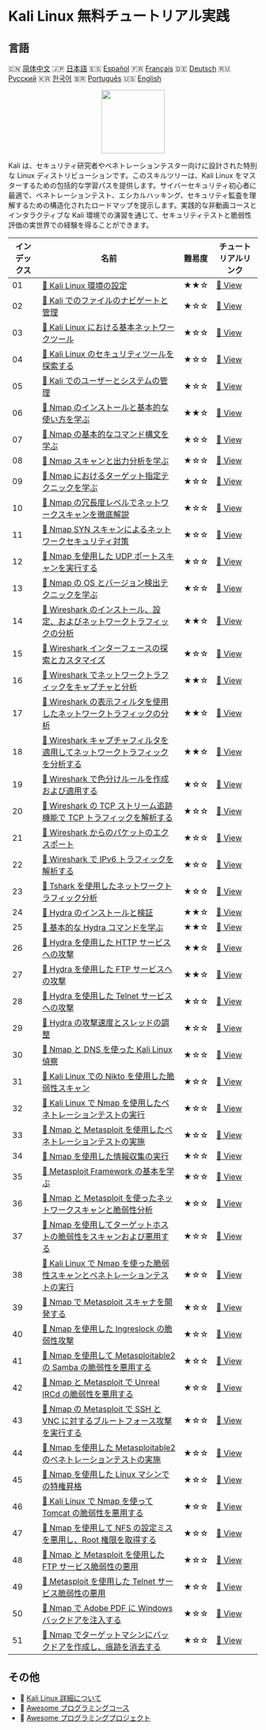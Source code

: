 # Kali Linux 無料チュートリアル実践

## 言語

🇨🇳 [简体中文](README_zh.md) 🇯🇵 [日本語](README_ja.md) 🇪🇸 [Español](README_es.md) 🇫🇷 [Français](README_fr.md) 🇩🇪 [Deutsch](README_de.md) 🇷🇺 [Русский](README_ru.md) 🇰🇷 [한국어](README_ko.md) 🇧🇷 [Português](README_pt.md) 🇺🇸 [English](README.md) 

<div align="center">
<img width="128px" src="https://file.labex.io/path/nJIFH3qqCckt.png">
</div>

Kali は、セキュリティ研究者やペネトレーションテスター向けに設計された特別な Linux ディストリビューションです。このスキルツリーは、Kali Linux をマスターするための包括的な学習パスを提供します。サイバーセキュリティ初心者に最適で、ペネトレーションテスト、エシカルハッキング、セキュリティ監査を理解するための構造化されたロードマップを提示します。実践的な非動画コースとインタラクティブな Kali 環境での演習を通じて、セキュリティテストと脆弱性評価の実世界での経験を得ることができます。

|   インデックス | 名前                                                                                                                                                                                                   | 難易度   | チュートリアルリンク                                                                                                                |
|----------------|--------------------------------------------------------------------------------------------------------------------------------------------------------------------------------------------------------|----------|-------------------------------------------------------------------------------------------------------------------------------------|
|             01 | [📖 Kali Linux 環境の設定](https://labex.io/ja/tutorials/kali-setting-up-your-kali-linux-environment-552195)                                                                                           | ★★☆      | [🔗 View](https://labex.io/ja/tutorials/kali-setting-up-your-kali-linux-environment-552195)                                         |
|             02 | [📖 Kali でのファイルのナビゲートと管理](https://labex.io/ja/tutorials/kali-navigating-and-managing-files-in-kali-552194)                                                                              | ★☆☆      | [🔗 View](https://labex.io/ja/tutorials/kali-navigating-and-managing-files-in-kali-552194)                                          |
|             03 | [📖 Kali Linux における基本ネットワークツール](https://labex.io/ja/tutorials/kali-basic-networking-tools-in-kali-552191)                                                                               | ★☆☆      | [🔗 View](https://labex.io/ja/tutorials/kali-basic-networking-tools-in-kali-552191)                                                 |
|             04 | [📖 Kali Linux のセキュリティツールを探索する](https://labex.io/ja/tutorials/kali-exploring-kali-s-security-tools-552192)                                                                              | ★☆☆      | [🔗 View](https://labex.io/ja/tutorials/kali-exploring-kali-s-security-tools-552192)                                                |
|             05 | [📖 Kali でのユーザーとシステムの管理](https://labex.io/ja/tutorials/kali-managing-users-and-system-in-kali-552193)                                                                                    | ★☆☆      | [🔗 View](https://labex.io/ja/tutorials/kali-managing-users-and-system-in-kali-552193)                                              |
|             06 | [📖 Nmap のインストールと基本的な使い方を学ぶ](https://labex.io/ja/tutorials/nmap-learn-nmap-installation-and-basic-usage-415924)                                                                      | ★★☆      | [🔗 View](https://labex.io/ja/tutorials/nmap-learn-nmap-installation-and-basic-usage-415924)                                        |
|             07 | [📖 Nmap の基本的なコマンド構文を学ぶ](https://labex.io/ja/tutorials/nmap-learn-nmap-basic-command-syntax-415919)                                                                                      | ★☆☆      | [🔗 View](https://labex.io/ja/tutorials/nmap-learn-nmap-basic-command-syntax-415919)                                                |
|             08 | [📖 Nmap スキャンと出力分析を学ぶ](https://labex.io/ja/tutorials/nmap-learn-nmap-scanning-and-output-analysis-415926)                                                                                  | ★☆☆      | [🔗 View](https://labex.io/ja/tutorials/nmap-learn-nmap-scanning-and-output-analysis-415926)                                        |
|             09 | [📖 Nmap におけるターゲット指定テクニックを学ぶ](https://labex.io/ja/tutorials/nmap-learn-target-specification-techniques-in-nmap-415935)                                                              | ★☆☆      | [🔗 View](https://labex.io/ja/tutorials/nmap-learn-target-specification-techniques-in-nmap-415935)                                  |
|             10 | [📖 Nmap の冗長度レベルでネットワークスキャンを徹底解説](https://labex.io/ja/tutorials/nmap-explore-nmap-verbosity-levels-for-network-scanning-415939)                                                 | ★☆☆      | [🔗 View](https://labex.io/ja/tutorials/nmap-explore-nmap-verbosity-levels-for-network-scanning-415939)                             |
|             11 | [📖 Nmap SYN スキャンによるネットワークセキュリティ対策](https://labex.io/ja/tutorials/nmap-conduct-nmap-syn-scans-for-network-security-415934)                                                        | ★☆☆      | [🔗 View](https://labex.io/ja/tutorials/nmap-conduct-nmap-syn-scans-for-network-security-415934)                                    |
|             12 | [📖 Nmap を使用した UDP ポートスキャンを実行する](https://labex.io/ja/tutorials/nmap-perform-udp-port-scanning-with-nmap-415938)                                                                       | ★☆☆      | [🔗 View](https://labex.io/ja/tutorials/nmap-perform-udp-port-scanning-with-nmap-415938)                                            |
|             13 | [📖 Nmap の OS とバージョン検出テクニックを学ぶ](https://labex.io/ja/tutorials/nmap-learn-nmap-os-and-version-detection-techniques-415925)                                                             | ★☆☆      | [🔗 View](https://labex.io/ja/tutorials/nmap-learn-nmap-os-and-version-detection-techniques-415925)                                 |
|             14 | [📖 Wireshark のインストール、設定、およびネットワークトラフィックの分析](https://labex.io/ja/tutorials/wireshark-install-configure-and-analyze-network-traffic-with-wireshark-415947)                 | ★★☆      | [🔗 View](https://labex.io/ja/tutorials/wireshark-install-configure-and-analyze-network-traffic-with-wireshark-415947)              |
|             15 | [📖 Wireshark インターフェースの探索とカスタマイズ](https://labex.io/ja/tutorials/wireshark-explore-and-customize-wireshark-interface-415949)                                                          | ★☆☆      | [🔗 View](https://labex.io/ja/tutorials/wireshark-explore-and-customize-wireshark-interface-415949)                                 |
|             16 | [📖 Wireshark でネットワークトラフィックをキャプチャと分析](https://labex.io/ja/tutorials/wireshark-capture-and-analyze-network-traffic-with-wireshark-415956)                                         | ★★☆      | [🔗 View](https://labex.io/ja/tutorials/wireshark-capture-and-analyze-network-traffic-with-wireshark-415956)                        |
|             17 | [📖 Wireshark の表示フィルタを使用したネットワークトラフィックの分析](https://labex.io/ja/tutorials/wireshark-analyze-network-traffic-with-wireshark-display-filters-415944)                           | ★★☆      | [🔗 View](https://labex.io/ja/tutorials/wireshark-analyze-network-traffic-with-wireshark-display-filters-415944)                    |
|             18 | [📖 Wireshark キャプチャフィルタを適用してネットワークトラフィックを分析する](https://labex.io/ja/tutorials/wireshark-apply-wireshark-capture-filters-for-network-traffic-analysis-415940)             | ★★☆      | [🔗 View](https://labex.io/ja/tutorials/wireshark-apply-wireshark-capture-filters-for-network-traffic-analysis-415940)              |
|             19 | [📖 Wireshark で色分けルールを作成および適用する](https://labex.io/ja/tutorials/wireshark-create-and-apply-colorizing-rules-in-wireshark-415941)                                                       | ★☆☆      | [🔗 View](https://labex.io/ja/tutorials/wireshark-create-and-apply-colorizing-rules-in-wireshark-415941)                            |
|             20 | [📖 Wireshark の TCP ストリーム追跡機能で TCP トラフィックを解析する](https://labex.io/ja/tutorials/wireshark-analyze-tcp-traffic-with-wireshark-follow-tcp-stream-feature-415946)                     | ★☆☆      | [🔗 View](https://labex.io/ja/tutorials/wireshark-analyze-tcp-traffic-with-wireshark-follow-tcp-stream-feature-415946)              |
|             21 | [📖 Wireshark からのパケットのエクスポート](https://labex.io/ja/tutorials/wireshark-export-packets-from-wireshark-415945)                                                                              | ★☆☆      | [🔗 View](https://labex.io/ja/tutorials/wireshark-export-packets-from-wireshark-415945)                                             |
|             22 | [📖 Wireshark で IPv6 トラフィックを解析する](https://labex.io/ja/tutorials/wireshark-analyze-ipv6-traffic-with-wireshark-415950)                                                                      | ★☆☆      | [🔗 View](https://labex.io/ja/tutorials/wireshark-analyze-ipv6-traffic-with-wireshark-415950)                                       |
|             23 | [📖 Tshark を使用したネットワークトラフィック分析](https://labex.io/ja/tutorials/wireshark-use-tshark-for-network-traffic-analysis-415942)                                                             | ★☆☆      | [🔗 View](https://labex.io/ja/tutorials/wireshark-use-tshark-for-network-traffic-analysis-415942)                                   |
|             24 | [📖 Hydra のインストールと検証](https://labex.io/ja/tutorials/hydra-install-and-verify-hydra-549917)                                                                                                   | ★★☆      | [🔗 View](https://labex.io/ja/tutorials/hydra-install-and-verify-hydra-549917)                                                      |
|             25 | [📖 基本的な Hydra コマンドを学ぶ](https://labex.io/ja/tutorials/hydra-learn-basic-hydra-commands-549918)                                                                                              | ★★☆      | [🔗 View](https://labex.io/ja/tutorials/hydra-learn-basic-hydra-commands-549918)                                                    |
|             26 | [📖 Hydra を使用した HTTP サービスへの攻撃](https://labex.io/ja/tutorials/hydra-attack-http-services-with-hydra-549915)                                                                                | ★★☆      | [🔗 View](https://labex.io/ja/tutorials/hydra-attack-http-services-with-hydra-549915)                                               |
|             27 | [📖 Hydra を使用した FTP サービスへの攻撃](https://labex.io/ja/tutorials/hydra-attack-ftp-services-with-hydra-549914)                                                                                  | ★★☆      | [🔗 View](https://labex.io/ja/tutorials/hydra-attack-ftp-services-with-hydra-549914)                                                |
|             28 | [📖 Hydra を使用した Telnet サービスへの攻撃](https://labex.io/ja/tutorials/hydra-attack-telnet-services-with-hydra-549916)                                                                            | ★☆☆      | [🔗 View](https://labex.io/ja/tutorials/hydra-attack-telnet-services-with-hydra-549916)                                             |
|             29 | [📖 Hydra の攻撃速度とスレッドの調整](https://labex.io/ja/tutorials/hydra-adjust-hydra-attack-speed-and-threads-549913)                                                                                | ★☆☆      | [🔗 View](https://labex.io/ja/tutorials/hydra-adjust-hydra-attack-speed-and-threads-549913)                                         |
|             30 | [📖 Nmap と DNS を使った Kali Linux 偵察](https://labex.io/ja/tutorials/kali-kali-reconnaissance-with-nmap-and-dns-552298)                                                                             | ★☆☆      | [🔗 View](https://labex.io/ja/tutorials/kali-kali-reconnaissance-with-nmap-and-dns-552298)                                          |
|             31 | [📖 Kali Linux での Nikto を使用した脆弱性スキャン](https://labex.io/ja/tutorials/kali-kali-vulnerability-scanning-with-nikto-552301)                                                                  | ★☆☆      | [🔗 View](https://labex.io/ja/tutorials/kali-kali-vulnerability-scanning-with-nikto-552301)                                         |
|             32 | [📖 Kali Linux で Nmap を使用したペネトレーションテストの実行](https://labex.io/ja/tutorials/nmap-perform-penetration-testing-with-nmap-in-kali-linux-416116)                                          | ★☆☆      | [🔗 View](https://labex.io/ja/tutorials/nmap-perform-penetration-testing-with-nmap-in-kali-linux-416116)                            |
|             33 | [📖 Nmap と Metasploit を使用したペネトレーションテストの実施](https://labex.io/ja/tutorials/nmap-perform-penetration-testing-with-nmap-and-metasploit-416117)                                         | ★☆☆      | [🔗 View](https://labex.io/ja/tutorials/nmap-perform-penetration-testing-with-nmap-and-metasploit-416117)                           |
|             34 | [📖 Nmap を使用した情報収集の実行](https://labex.io/ja/tutorials/nmap-perform-information-gathering-with-nmap-416118)                                                                                  | ★☆☆      | [🔗 View](https://labex.io/ja/tutorials/nmap-perform-information-gathering-with-nmap-416118)                                        |
|             35 | [📖 Metasploit Framework の基本を学ぶ](https://labex.io/ja/tutorials/explore-metasploit-framework-basics-416119)                                                                                       | ★☆☆      | [🔗 View](https://labex.io/ja/tutorials/explore-metasploit-framework-basics-416119)                                                 |
|             36 | [📖 Nmap と Metasploit を使ったネットワークスキャンと脆弱性分析](https://labex.io/ja/tutorials/nmap-use-nmap-and-metasploit-for-network-scanning-and-vulnerability-analysis-416120)                    | ★☆☆      | [🔗 View](https://labex.io/ja/tutorials/nmap-use-nmap-and-metasploit-for-network-scanning-and-vulnerability-analysis-416120)        |
|             37 | [📖 Nmap を使用してターゲットホストの脆弱性をスキャンおよび悪用する](https://labex.io/ja/tutorials/nmap-use-nmap-to-scan-and-exploit-target-host-vulnerabilities-416121)                               | ★☆☆      | [🔗 View](https://labex.io/ja/tutorials/nmap-use-nmap-to-scan-and-exploit-target-host-vulnerabilities-416121)                       |
|             38 | [📖 Kali Linux で Nmap を使った脆弱性スキャンとペネトレーションテストの実行](https://labex.io/ja/tutorials/nmap-perform-vulnerability-scanning-and-penetration-testing-with-nmap-in-kali-linux-416122) | ★☆☆      | [🔗 View](https://labex.io/ja/tutorials/nmap-perform-vulnerability-scanning-and-penetration-testing-with-nmap-in-kali-linux-416122) |
|             39 | [📖 Nmap で Metasploit スキャナを開発する](https://labex.io/ja/tutorials/nmap-develop-a-metasploit-scanner-in-nmap-416123)                                                                             | ★☆☆      | [🔗 View](https://labex.io/ja/tutorials/nmap-develop-a-metasploit-scanner-in-nmap-416123)                                           |
|             40 | [📖 Nmap を使用した Ingreslock の脆弱性攻撃](https://labex.io/ja/tutorials/nmap-exploit-ingreslock-vulnerability-with-nmap-416124)                                                                     | ★☆☆      | [🔗 View](https://labex.io/ja/tutorials/nmap-exploit-ingreslock-vulnerability-with-nmap-416124)                                     |
|             41 | [📖 Nmap を使用して Metasploitable2 の Samba の脆弱性を悪用する](https://labex.io/ja/tutorials/nmap-exploit-samba-vulnerability-on-metasploitable2-with-nmap-416125)                                   | ★☆☆      | [🔗 View](https://labex.io/ja/tutorials/nmap-exploit-samba-vulnerability-on-metasploitable2-with-nmap-416125)                       |
|             42 | [📖 Nmap と Metasploit で Unreal IRCd の脆弱性を悪用する](https://labex.io/ja/tutorials/nmap-exploit-unreal-ircd-vulnerability-with-nmap-and-metasploit-416126)                                        | ★☆☆      | [🔗 View](https://labex.io/ja/tutorials/nmap-exploit-unreal-ircd-vulnerability-with-nmap-and-metasploit-416126)                     |
|             43 | [📖 Nmap の Metasploit で SSH と VNC に対するブルートフォース攻撃を実行する](https://labex.io/ja/tutorials/nmap-perform-brute-force-attacks-on-ssh-and-vnc-with-metasploit-in-nmap-416127)             | ★☆☆      | [🔗 View](https://labex.io/ja/tutorials/nmap-perform-brute-force-attacks-on-ssh-and-vnc-with-metasploit-in-nmap-416127)             |
|             44 | [📖 Nmap を使用した Metasploitable2 のペネトレーションテストの実施](https://labex.io/ja/tutorials/nmap-conduct-penetration-testing-on-metasploitable2-with-nmap-416128)                                | ★☆☆      | [🔗 View](https://labex.io/ja/tutorials/nmap-conduct-penetration-testing-on-metasploitable2-with-nmap-416128)                       |
|             45 | [📖 Nmap を使用した Linux マシンでの特権昇格](https://labex.io/ja/tutorials/nmap-perform-privilege-escalation-on-linux-machine-with-nmap-416129)                                                       | ★☆☆      | [🔗 View](https://labex.io/ja/tutorials/nmap-perform-privilege-escalation-on-linux-machine-with-nmap-416129)                        |
|             46 | [📖 Kali Linux で Nmap を使って Tomcat の脆弱性を悪用する](https://labex.io/ja/tutorials/nmap-exploit-tomcat-vulnerabilities-with-nmap-in-kali-linux-416130)                                           | ★☆☆      | [🔗 View](https://labex.io/ja/tutorials/nmap-exploit-tomcat-vulnerabilities-with-nmap-in-kali-linux-416130)                         |
|             47 | [📖 Nmap を使用して NFS の設定ミスを悪用し、Root 権限を取得する](https://labex.io/ja/tutorials/nmap-exploit-nfs-misconfiguration-for-root-access-with-nmap-416131)                                     | ★☆☆      | [🔗 View](https://labex.io/ja/tutorials/nmap-exploit-nfs-misconfiguration-for-root-access-with-nmap-416131)                         |
|             48 | [📖 Nmap と Metasploit を使用した FTP サービス脆弱性の悪用](https://labex.io/ja/tutorials/nmap-exploit-ftp-service-vulnerabilities-with-nmap-and-metasploit-416132)                                    | ★☆☆      | [🔗 View](https://labex.io/ja/tutorials/nmap-exploit-ftp-service-vulnerabilities-with-nmap-and-metasploit-416132)                   |
|             49 | [📖 Metasploit を使用した Telnet サービス脆弱性の悪用](https://labex.io/ja/tutorials/nmap-exploit-telnet-service-vulnerability-with-metasploit-416133)                                                 | ★☆☆      | [🔗 View](https://labex.io/ja/tutorials/nmap-exploit-telnet-service-vulnerability-with-metasploit-416133)                           |
|             50 | [📖 Nmap で Adobe PDF に Windows バックドアを注入する](https://labex.io/ja/tutorials/nmap-inject-windows-backdoor-into-adobe-pdf-in-nmap-416134)                                                       | ★☆☆      | [🔗 View](https://labex.io/ja/tutorials/nmap-inject-windows-backdoor-into-adobe-pdf-in-nmap-416134)                                 |
|             51 | [📖 Nmap でターゲットマシンにバックドアを作成し、痕跡を消去する](https://labex.io/ja/tutorials/create-backdoor-and-clear-traces-on-target-machine-in-nmap-416135)                                      | ★☆☆      | [🔗 View](https://labex.io/ja/tutorials/create-backdoor-and-clear-traces-on-target-machine-in-nmap-416135)                          |

## その他

- 🔗 [Kali Linux 詳細について](https://labex.io/ja/skilltrees/kali)
- 🔗 [Awesome プログラミングコース](https://github.com/labex-labs/awesome-programming-courses)
- 🔗 [Awesome プログラミングプロジェクト](https://github.com/labex-labs/awesome-programming-projects)

